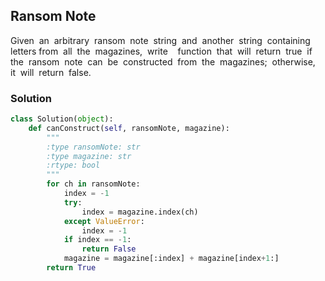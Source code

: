 ## Ransom Note

Given  an  arbitrary  ransom  note  string  and  another  string  containing  letters from  all  the  magazines,  write    function  that  will  return  true  if  the  ransom  note  can  be  constructed  from  the  magazines;  otherwise,  it  will  return  false.  

### Solution

```python
class Solution(object):
    def canConstruct(self, ransomNote, magazine):
        """
        :type ransomNote: str
        :type magazine: str
        :rtype: bool
        """
        for ch in ransomNote:
            index = -1
            try:
                index = magazine.index(ch)
            except ValueError:
                index = -1
            if index == -1:
                return False
            magazine = magazine[:index] + magazine[index+1:]
        return True

```
